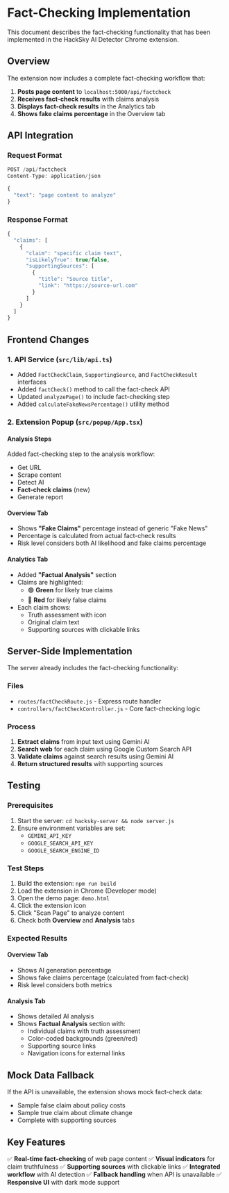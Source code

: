 # Fact-Checking Implementation

This document describes the fact-checking functionality that has been implemented in the HackSky AI Detector Chrome extension.

## Overview

The extension now includes a complete fact-checking workflow that:

1. **Posts page content** to `localhost:5000/api/factcheck`
2. **Receives fact-check results** with claims analysis
3. **Displays fact-check results** in the Analytics tab
4. **Shows fake claims percentage** in the Overview tab

## API Integration

### Request Format
```javascript
POST /api/factcheck
Content-Type: application/json

{
  "text": "page content to analyze"
}
```

### Response Format
```javascript
{
  "claims": [
    {
      "claim": "specific claim text",
      "isLikelyTrue": true/false,
      "supportingSources": [
        {
          "title": "Source title",
          "link": "https://source-url.com"
        }
      ]
    }
  ]
}
```

## Frontend Changes

### 1. API Service (`src/lib/api.ts`)
- Added `FactCheckClaim`, `SupportingSource`, and `FactCheckResult` interfaces
- Added `factCheck()` method to call the fact-check API
- Updated `analyzePage()` to include fact-checking step
- Added `calculateFakeNewsPercentage()` utility method

### 2. Extension Popup (`src/popup/App.tsx`)

#### Analysis Steps
Added fact-checking step to the analysis workflow:
- Get URL
- Scrape content
- Detect AI
- **Fact-check claims** (new)
- Generate report

#### Overview Tab
- Shows **"Fake Claims"** percentage instead of generic "Fake News"
- Percentage is calculated from actual fact-check results
- Risk level considers both AI likelihood and fake claims percentage

#### Analytics Tab
- Added **"Factual Analysis"** section
- Claims are highlighted:
  - 🟢 **Green** for likely true claims
  - 🔴 **Red** for likely false claims
- Each claim shows:
  - Truth assessment with icon
  - Original claim text
  - Supporting sources with clickable links

## Server-Side Implementation

The server already includes the fact-checking functionality:

### Files
- `routes/factCheckRoute.js` - Express route handler
- `controllers/factCheckController.js` - Core fact-checking logic

### Process
1. **Extract claims** from input text using Gemini AI
2. **Search web** for each claim using Google Custom Search API
3. **Validate claims** against search results using Gemini AI
4. **Return structured results** with supporting sources

## Testing

### Prerequisites
1. Start the server: `cd hacksky-server && node server.js`
2. Ensure environment variables are set:
   - `GEMINI_API_KEY`
   - `GOOGLE_SEARCH_API_KEY`
   - `GOOGLE_SEARCH_ENGINE_ID`

### Test Steps
1. Build the extension: `npm run build`
2. Load the extension in Chrome (Developer mode)
3. Open the demo page: `demo.html`
4. Click the extension icon
5. Click "Scan Page" to analyze content
6. Check both **Overview** and **Analysis** tabs

### Expected Results

#### Overview Tab
- Shows AI generation percentage
- Shows fake claims percentage (calculated from fact-check)
- Risk level considers both metrics

#### Analysis Tab
- Shows detailed AI analysis
- Shows **Factual Analysis** section with:
  - Individual claims with truth assessment
  - Color-coded backgrounds (green/red)
  - Supporting source links
  - Navigation icons for external links

## Mock Data Fallback

If the API is unavailable, the extension shows mock fact-check data:
- Sample false claim about policy costs
- Sample true claim about climate change
- Complete with supporting sources

## Key Features

✅ **Real-time fact-checking** of web page content
✅ **Visual indicators** for claim truthfulness
✅ **Supporting sources** with clickable links
✅ **Integrated workflow** with AI detection
✅ **Fallback handling** when API is unavailable
✅ **Responsive UI** with dark mode support
